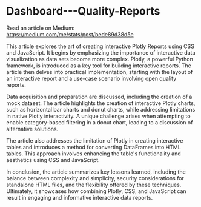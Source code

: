 # Dashboard---Quality-Reports

Read an article on Medium: https://medium.com/me/stats/post/bede89d38d5e

This article explores the art of creating interactive Plotly Reports using CSS and JavaScript. It begins by emphasizing the importance of interactive data visualization as data sets become more complex. Plotly, a powerful Python framework, is introduced as a key tool for building interactive reports. The article then delves into practical implementation, starting with the layout of an interactive report and a use-case scenario involving open quality reports.

Data acquisition and preparation are discussed, including the creation of a mock dataset. The article highlights the creation of interactive Plotly charts, such as horizontal bar charts and donut charts, while addressing limitations in native Plotly interactivity. A unique challenge arises when attempting to enable category-based filtering in a donut chart, leading to a discussion of alternative solutions.

The article also addresses the limitation of Plotly in creating interactive tables and introduces a method for converting DataFrames into HTML tables. This approach involves enhancing the table's functionality and aesthetics using CSS and JavaScript.

In conclusion, the article summarizes key lessons learned, including the balance between complexity and simplicity, security considerations for standalone HTML files, and the flexibility offered by these techniques. Ultimately, it showcases how combining Plotly, CSS, and JavaScript can result in engaging and informative interactive data reports.
